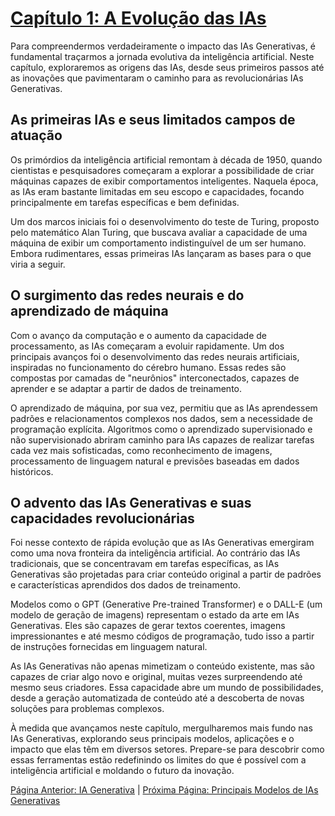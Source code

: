 # [Capítulo 1: A Evolução das IAs](capitulo_1.md)

Para compreendermos verdadeiramente o impacto das IAs Generativas, é fundamental traçarmos a jornada evolutiva da inteligência artificial. Neste capítulo, exploraremos as origens das IAs, desde seus primeiros passos até as inovações que pavimentaram o caminho para as revolucionárias IAs Generativas.

## As primeiras IAs e seus limitados campos de atuação

Os primórdios da inteligência artificial remontam à década de 1950, quando cientistas e pesquisadores começaram a explorar a possibilidade de criar máquinas capazes de exibir comportamentos inteligentes. Naquela época, as IAs eram bastante limitadas em seu escopo e capacidades, focando principalmente em tarefas específicas e bem definidas.

Um dos marcos iniciais foi o desenvolvimento do teste de Turing, proposto pelo matemático Alan Turing, que buscava avaliar a capacidade de uma máquina de exibir um comportamento indistinguível de um ser humano. Embora rudimentares, essas primeiras IAs lançaram as bases para o que viria a seguir.

## O surgimento das redes neurais e do aprendizado de máquina

Com o avanço da computação e o aumento da capacidade de processamento, as IAs começaram a evoluir rapidamente. Um dos principais avanços foi o desenvolvimento das redes neurais artificiais, inspiradas no funcionamento do cérebro humano. Essas redes são compostas por camadas de "neurônios" interconectados, capazes de aprender e se adaptar a partir de dados de treinamento.

O aprendizado de máquina, por sua vez, permitiu que as IAs aprendessem padrões e relacionamentos complexos nos dados, sem a necessidade de programação explícita. Algoritmos como o aprendizado supervisionado e não supervisionado abriram caminho para IAs capazes de realizar tarefas cada vez mais sofisticadas, como reconhecimento de imagens, processamento de linguagem natural e previsões baseadas em dados históricos.

## O advento das IAs Generativas e suas capacidades revolucionárias

Foi nesse contexto de rápida evolução que as IAs Generativas emergiram como uma nova fronteira da inteligência artificial. Ao contrário das IAs tradicionais, que se concentravam em tarefas específicas, as IAs Generativas são projetadas para criar conteúdo original a partir de padrões e características aprendidos dos dados de treinamento.

Modelos como o GPT (Generative Pre-trained Transformer) e o DALL-E (um modelo de geração de imagens) representam o estado da arte em IAs Generativas. Eles são capazes de gerar textos coerentes, imagens impressionantes e até mesmo códigos de programação, tudo isso a partir de instruções fornecidas em linguagem natural.

As IAs Generativas não apenas mimetizam o conteúdo existente, mas são capazes de criar algo novo e original, muitas vezes surpreendendo até mesmo seus criadores. Essa capacidade abre um mundo de possibilidades, desde a geração automatizada de conteúdo até a descoberta de novas soluções para problemas complexos.

À medida que avançamos neste capítulo, mergulharemos mais fundo nas IAs Generativas, explorando seus principais modelos, aplicações e o impacto que elas têm em diversos setores. Prepare-se para descobrir como essas ferramentas estão redefinindo os limites do que é possível com a inteligência artificial e moldando o futuro da inovação.

[Página Anterior: IA Generativa](ia-generativa.md) | [Próxima Página: Principais Modelos de IAs Generativas](modelos-ias-generativas.md)
